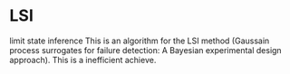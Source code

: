 # LSI
limit state inference
This is an algorithm for the LSI method (Gaussain process surrogates for failure detection: A Bayesian experimental design approach).
This is a inefficient achieve.
